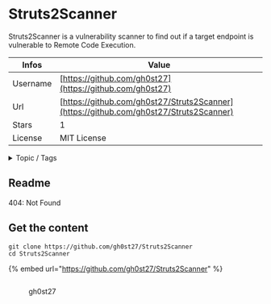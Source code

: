 # Struts2Scanner

Struts2Scanner is a vulnerability scanner to find out if a target endpoint is vulnerable to Remote Code Execution.  

| Infos    | Value                                                              |
| -------- | -------------------------------------------------------------------|
| Username | [https://github.com/gh0st27](https://github.com/gh0st27) |
| Url      | [https://github.com/gh0st27/Struts2Scanner](https://github.com/gh0st27/Struts2Scanner)                                               |
| Stars    | 1                                                          |
| License  | MIT License                                                        |

<details>

<summary>Topic / Tags</summary>

* cve-2017-5638* cve-2017-9791* cve-2018-11776* cve-2019-0230* cve-2020-17530* rce* scanner* scanner-web* struts* struts2

</details>

## Readme

404: Not Found


## Get the content

```
git clone https://github.com/gh0st27/Struts2Scanner
cd Struts2Scanner
```

{% embed url="https://github.com/gh0st27/Struts2Scanner" %}

<figure><img src="https://avatars.githubusercontent.com/u/35606874?v=4" alt=""><figcaption><p>gh0st27</p></figcaption></figure>
